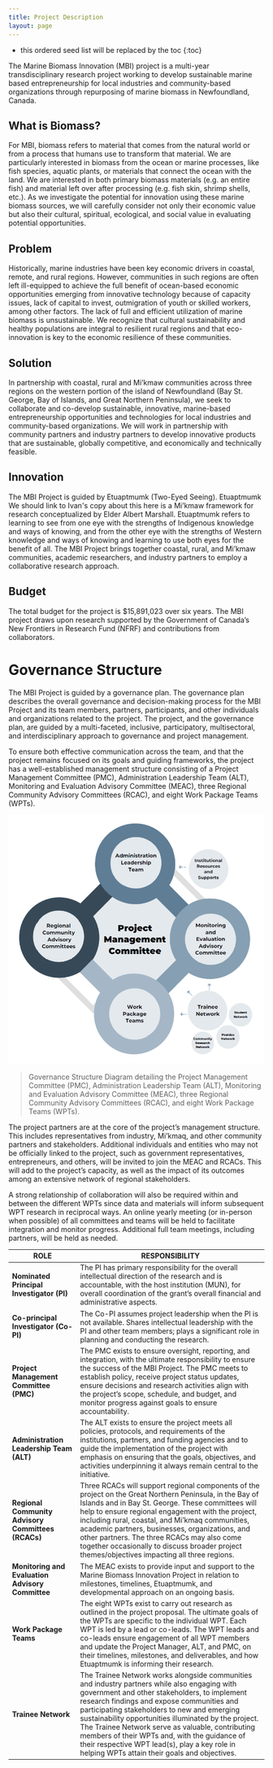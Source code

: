 ```yaml
---
title: Project Description
layout: page
---
```


* this ordered seed list will be replaced by the toc
{:toc}

The Marine Biomass Innovation (MBI) project is a multi-year transdisciplinary research project working to develop sustainable marine based entrepreneurship for local industries and community-based organizations through repurposing of marine biomass in Newfoundland, Canada.

## What is Biomass? 

For MBI, biomass refers to material that comes from the natural world or from a process that humans use to transform that material. We are particularly interested in biomass from the ocean or marine processes, like fish species, aquatic plants, or materials that connect the ocean with the land. We are interested in both primary biomass materials (e.g. an entire fish) and material left over after processing (e.g. fish skin, shrimp shells, etc.). As we investigate the potential for innovation using these marine biomass sources, we will carefully consider not only their economic value but also their cultural, spiritual, ecological, and social value in evaluating potential opportunities.   

## Problem 

Historically, marine industries have been key economic drivers in coastal, remote, and rural regions. However, communities in such regions are often left ill-equipped to achieve the full benefit of ocean-based economic opportunities emerging from innovative technology because of capacity issues, lack of capital to invest, outmigration of youth or skilled workers, among other factors. The lack of full and efficient utilization of marine biomass is unsustainable. We recognize that cultural sustainability and healthy populations are integral to resilient rural regions and that eco-innovation is key to the economic resilience of these communities.    

## Solution 

In partnership with coastal, rural and Mi’kmaw communities across three regions on the western portion of the island of Newfoundland (Bay St. George, Bay of Islands, and Great Northern Peninsula), we seek to collaborate and co-develop sustainable, innovative, marine-based entrepreneurship opportunities and technologies for local industries and community-based organizations. We will work in partnership with community partners and industry partners to develop innovative products that are sustainable, globally competitive, and economically and technically feasible.  

## Innovation 

The MBI Project is guided by Etuaptmumk (Two-Eyed Seeing). Etuaptmumk We should link to Ivan's copy about this here is a Mi’kmaw framework for research conceptualized by Elder Albert Marshall. Etuaptmumk refers to learning to see from one eye with the strengths of Indigenous knowledge and ways of knowing, and from the other eye with the strengths of Western knowledge and ways of knowing and learning to use both eyes for the benefit of all. The MBI Project brings together coastal, rural, and Mi’kmaw communities, academic researchers, and industry partners to employ a collaborative research approach.   

## Budget 

The total budget for the project is $15,891,023 over six years. The MBI project draws upon research supported by the Government of Canada’s New Frontiers in Research Fund (NFRF) and contributions from collaborators.



# Governance Structure

The MBI Project is guided by a governance plan. The governance plan describes the overall governance and decision-making process for the MBI Project and its team members, partners, participants, and other individuals and organizations related to the project. The project, and the governance plan, are guided by a multi-faceted, inclusive, participatory, multisectoral, and interdisciplinary approach to governance and project management.  

To ensure both effective communication across the team, and that the project remains focused on its goals and guiding frameworks, the project has a well-established management structure consisting of a Project Management Committee (PMC), Administration Leadership Team (ALT), Monitoring and Evaluation Advisory Committee (MEAC), three Regional Community Advisory Committees (RCAC), and eight Work Package Teams (WPTs).

![Governance Structure](/assets/img/govt.png)
> Governance Structure Diagram detailing the Project Management Committee (PMC), Administration Leadership Team (ALT), Monitoring and Evaluation Advisory Committee (MEAC), three Regional Community Advisory Committees (RCAC), and eight Work Package Teams (WPTs).

The project partners are at the core of the project’s management structure. This includes representatives from industry, Mi’kmaq, and other community partners and stakeholders. Additional individuals and entities who may not be officially linked to the project, such as government representatives, entrepreneurs, and others, will be invited to join the MEAC and RCACs. This will add to the project’s capacity, as well as the impact of its outcomes among an extensive network of regional stakeholders.  

A strong relationship of collaboration will also be required within and between the different WPTs since data and materials will inform subsequent WPT research in reciprocal ways. An online yearly meeting (or in-person when possible) of all committees and teams will be held to facilitate integration and monitor progress. Additional full team meetings, including partners, will be held as needed.  


| **ROLE**                                           | **RESPONSIBILITY**                                                                                                                                                                                                                                                                                                                                                                                                                                                                                           |
| ---------------------------------------------- | -------------------------------------------------------------------------------------------------------------------------------------------------------------------------------------------------------------------------------------------------------------------------------------------------------------------------------------------------------------------------------------------------------------------------------------------------------------------------------------------------------- |
| **Nominated Principal Investigator (PI)**          | The PI has primary responsibility for the overall intellectual direction of the research and is accountable, with the host institution (MUN), for overall coordination of the grant’s overall financial and administrative aspects.                                                                                                                                                                                                                                                                      |
| **Co-principal Investigator (Co-PI)**              | The Co-PI assumes project leadership when the PI is not available. Shares intellectual leadership with the PI and other team members; plays a significant role in planning and conducting the research.                                                                                                                                                                                                                                                                                                  |
| **Project Management Committee (PMC)**             | The PMC exists to ensure oversight, reporting, and integration, with the ultimate responsibility to ensure the success of the MBI Project. The PMC meets to establish policy, receive project status updates, ensure decisions and research activities align with the project’s scope, schedule, and budget, and monitor progress against goals to ensure accountability.                                                                                                                                |
| **Administration Leadership Team (ALT)**           | The ALT exists to ensure the project meets all policies, protocols, and requirements of the institutions, partners, and funding agencies and to guide the implementation of the project with emphasis on ensuring that the goals, objectives, and activities underpinning it always remain central to the initiative.                                                                                                                                                                                    |
| **Regional Community Advisory Committees (RCACs)** | Three RCACs will support regional components of the project on the Great Northern Peninsula, in the Bay of Islands and in Bay St. George. These committees will help to ensure regional engagement with the project, including rural, coastal, and Mi’kmaq communities, academic partners, businesses, organizations, and other partners. The three RCACs may also come together occasionally to discuss broader project themes/objectives impacting all three regions.                                  |
| **Monitoring and Evaluation Advisory Committee**   | The MEAC exists to provide input and support to the Marine Biomass Innovation Project in relation to milestones, timelines, Etuaptmumk, and developmental approach on an ongoing basis.                                                                                                                                                                                                                                                                                                                  |
| **Work Package Teams**                             | The eight WPTs exist to carry out research as outlined in the project proposal. The ultimate goals of the WPTs are specific to the individual WPT. Each WPT is led by a lead or co-leads. The WPT leads and co-leads ensure engagement of all WPT members and update the Project Manager, ALT, and PMC, on their timelines, milestones, and deliverables, and how Etuaptmumk is informing their research.                                                                                                |
| **Trainee Network**                                | The Trainee Network works alongside communities and industry partners while also engaging with government and other stakeholders, to implement research findings and expose communities and participating stakeholders to new and emerging sustainability opportunities illuminated by the project. The Trainee Network serve as valuable, contributing members of their WPTs and, with the guidance of their respective WPT lead(s), play a key role in helping WPTs attain their goals and objectives. |
